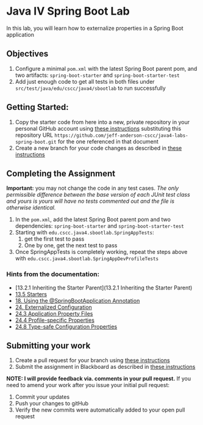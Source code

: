 # Java IV Spring Boot Lab

In this lab, you will learn how to externalize properties in a Spring Boot application

## Objectives

1. Configure a minimal ``pom.xml`` with the latest Spring Boot parent pom, and
two artifacts: ``spring-boot-starter`` and ``spring-boot-starter-test``
1. Add just enough code to get all tests in both files under ``src/test/java/edu/cscc/java4/sbootlab``
to run successfully

## Getting Started:

1. Copy the starter code from here into a new, private repository in your personal GitHub account using [these instructions](https://github.com/jeff-anderson-cscc/submitting-assignments-lab#copy-the-starter-code-into-a-new-private-repository-in-your-personal-github-account) substituting this repository URL ``https://github.com/jeff-anderson-cscc/java4-labs-spring-boot.git`` for the one referenced in that document
2. Create a new branch for your code changes as described in [these instructions](https://github.com/jeff-anderson-cscc/submitting-assignments-lab#before-you-start-coding)

## Completing the Assignment

__Important:__ you may not change the code in any test cases. _The only permissible difference between the base version of each JUnit test class and yours is yours will have no tests commented out and the file is otherwise identical._

1. In the ``pom.xml``, add the latest Spring Boot parent pom and
two dependencies: ``spring-boot-starter`` and ``spring-boot-starter-test``
1. Starting with ``edu.cscc.java4.sbootlab.SpringAppTests``:
    1. get the first test to pass
    1. One by one, get the next test to pass
1. Once SpringAppTests is completely working, repeat the steps above with ``edu.cscc.java4.sbootlab.SpringAppDevProfileTests``

### Hints from the documentation:

* [13.2.1 Inheriting the Starter Parent](13.2.1 Inheriting the Starter Parent)
* [13.5 Starters](https://docs.spring.io/spring-boot/docs/2.1.3.RELEASE/reference/htmlsingle/#using-boot-starter)
* [18. Using the @SpringBootApplication Annotation](https://docs.spring.io/spring-boot/docs/2.1.3.RELEASE/reference/htmlsingle/#using-boot-using-springbootapplication-annotation)
* [24. Externalized Configuration](https://docs.spring.io/spring-boot/docs/2.1.3.RELEASE/reference/htmlsingle/#boot-features-external-config)
* [24.3 Application Property Files](https://docs.spring.io/spring-boot/docs/2.1.3.RELEASE/reference/htmlsingle/#boot-features-external-config-application-property-files)
* [24.4 Profile-specific Properties](https://docs.spring.io/spring-boot/docs/2.1.3.RELEASE/reference/htmlsingle/#boot-features-external-config-profile-specific-properties)
* [24.8 Type-safe Configuration Properties](https://docs.spring.io/spring-boot/docs/2.1.3.RELEASE/reference/htmlsingle/#boot-features-external-config-typesafe-configuration-properties)

## Submitting your work

1. Create a pull request for your branch using [these instructions](https://github.com/jeff-anderson-cscc/submitting-assignments-lab#once-you-are-ready-to-submit-your-work-for-grading)
1. Submit the assignment in Blackboard as described in [these instructions](https://github.com/jeff-anderson-cscc/submitting-assignments-lab#once-your-pull-request-is-created-and-i-am-added-as-a-reviewer)

__NOTE: I will provide feedback via. comments in your pull request.__
If you need to amend your work after you issue your initial pull request:

1. Commit your updates
1. Push your changes to gitHub
1. Verify the new commits were automatically added to your open pull request
